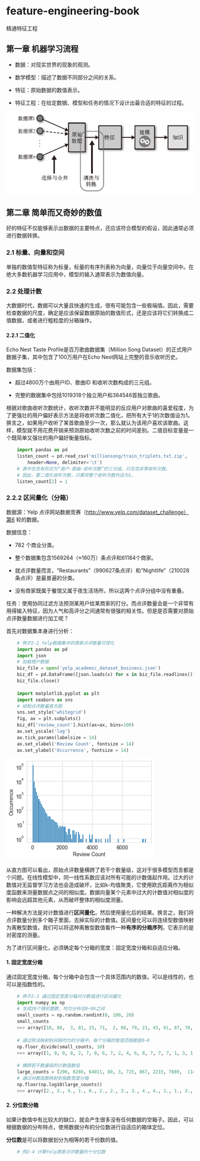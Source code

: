 # feature-engineering-book

精通特征工程

## 第一章 机器学习流程

- 数据：对现实世界的现象的观测。

- 数学模型：描述了数据不同部分之间的关系。

- 特征：原始数据的数值表示。

- 特征工程：在给定数据、模型和任务的情况下设计出最合适的特征的过程。

![fig1-1_特征工程在机器学习流程中的位置](./figures/fig1-1_特征工程在机器学习流程中的位置.jpg)

## 第二章 简单而又奇妙的数值

好的特征不仅能够表示出数据的主要特点，还应该符合模型的假设，因此通常必须进行数据转换。

### 2.1 标量、向量和空间

单独的数值型特征称为标量，标量的有序列表称为向量，向量位于向量空间中。在绝大多数机器学习应用中，模型的输入通常表示为数值向量。

### 2.2 处理计数

大数据时代，数据可以大量且快速的生成，很有可能包含一些极端值。因此，需要检查数据的尺度，确定是应该保留数据原始的数值形式，还是应该将它们转换成二值数据，或者进行粗粒度的分箱操作。

#### 2.2.1 二值化

Echo Nest Taste Profile是百万歌曲数据集（Million Song Dataset）的正式用户数据子集，其中包含了100万用户在Echo Nest网站上完整的音乐收听历史。

数据集包括：

- 超过4800万个由用户ID、歌曲ID 和收听次数构成的三元组。

- 完整的数据集中包括1019318个独立用户和384546首独立歌曲。

根据对歌曲收听次数统计，收听次数并不能明显的反应用户对歌曲的喜爱程度，为了更强壮的用户偏好表示方法是将收听次数二值化，把所有大于1的次数值设为1。换言之，如果用户收听了某首歌曲至少一次，那么就认为该用户喜欢该歌曲。这样，模型就不用花费开销来预测原始收听次数之前的时间差别。二值目标变量是一个既简单又强壮的用户偏好衡量指标。

```python
    import pandas as pd
    listen_count = pd.read_csv('millionsong/train_triplets.txt.zip',
        header=None, delimiter='\t')
    # 表中包含有形式为“用户-歌曲-收听次数”的三元组。只包含非零收听次数。
    # 因此，要二值化收听次数，只需将整个收听次数列设为1。
    listen_count[2] = 1
```

### 2.2.2 区间量化（分箱）

数据源：Yelp 点评网站数据竞赛（http://www.yelp.com/dataset_challenge）第6 轮的数据。

数据信息：

- 782 个商业分类。

- 整个数据集包含1569264（≈160万）条点评和61184个商家。

- 就点评数量而言，“Restaurants”（990627条点评）和“Nightlife”（210028条点评）是最普遍的分类。

- 没有商家既属于餐馆又属于夜生活场所，所以这两个点评分组中没有重叠。

任务：使用协同过滤方法预测某用户给某商家的打分。而点评数量会是一个非常有用得输入特征，因为人气和高评分之间通常有很强的相关性。但是是否需要对原始点评数量数据进行加工呢？

首先对数据集本身进行分析：

```python
    # 例子2-2 Yelp数据集中的商家点评数量可视化
    import pandas as pd
    import json
    # 加载商户数据
    biz_file = open('yelp_academic_dataset_business.json')
    biz_df = pd.DataFrame([json.loads(x) for x in biz_file.readlines()])
    biz_file.close()

    import matplotlib.pyplot as plt
    import seaborn as sns
    # 绘制点评数量直方图
    sns.set_style('whitegrid')
    fig, ax = plt.subplots()
    biz_df['review_count'].hist(ax=ax, bins=100)
    ax.set_yscale('log')
    ax.tick_params(labelsize = 14)
    ax.set_xlabel('Review Count', fontsize = 14)
    ax.set_ylabel('Occurrence', fontsize = 14)
```

![fig2-1_Yelp点评数据集中商家点评数量直方图](./figures/fig2-1_Yelp点评数据集中商家点评数量直方图.png)

从直方图可以看出，原始点评数量横跨了若干个数量级，这对于很多模型而言都是个问题。在线性模型中，同一线性系数应该对所有可能的计数值起作用。过大的计数值对无监督学习方法也会造成破坏，比如k-均值聚类，它使用欧氏距离作为相似度函数来测量数据点之间的相似度。数据向量某个元素中过大的计数值对相似度的影响会远超其他元素，从而破坏整体的相似度测量。

一种解决方法是对计数值进行**区间量化**，然后使用量化后的结果。换言之，我们将点评数量分到多个箱子里面，去掉实际的计数值。区间量化可以将连续型数值映射为离散型数值，我们可以将这种离散型数值看作一种**有序的分箱序列**，它表示的是对密度的测量。

为了进行区间量化，必须确定每个分箱的宽度：固定宽度分箱和自适应分箱。

#### 1. 固定宽度分箱

通过固定宽度分箱，每个分箱中会包含一个具体范围内的数值，可以是线性的，也可以是指数性的。

```python
    # 例子2-3 通过固定宽度分箱对计数值进行区间量化
    import numpy as np
    # 生成20个随机整数，均匀分布在0~99之间
    small_counts = np.random.randint(0, 100, 20)
    small_counts
    >>> array([10, 80,  3, 81, 25, 71,  2, 66, 79, 21, 45, 61, 87, 70, 76, 72, 14, 33, 15, 39])

    # 通过除法映射到间隔均匀的分箱中，每个分箱的取值范围都是0~9
    np.floor_divide(small_counts, 10)
    >>> array([1, 8, 0, 8, 2, 7, 0, 6, 7, 2, 4, 6, 8, 7, 7, 7, 1, 3, 1, 3], dtype=int32)

    # 横跨若干数量级的计数值数组
    large_counts = [296, 8286, 64011, 80, 3, 725, 867, 2215, 7689,  11495, 91897, 44, 28, 7971, 926, 122, 22222]
    # 通过对数函数映射到指数宽度分箱
    np.floor(np.log10(large_counts))
    >>> array([2., 3., 4., 1., 0., 2., 2., 3., 3., 4., 4., 1., 1., 3., 2., 2., 4.])
```

#### 2. 分位数分箱

如果计数值中有比较大的缺口，就会产生很多没有任何数据的空箱子。因此，可以根据数据的分布特点，使用数据分布的分位数进行自适应的箱体定位。

**分位数**是可以将数据划分为相等的若干份数的值。

```python
    # 例2-4 计算Yelp商家点评数量的十分位数

```